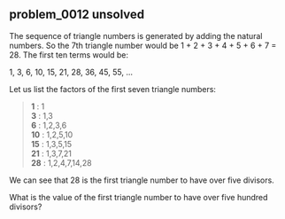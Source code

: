 ## problem_0012 unsolved
The sequence of triangle numbers is generated by adding the natural numbers.
So the 7th triangle number would be 1 + 2 + 3 + 4 + 5 + 6 + 7 = 28. The first
ten terms would be:

1, 3, 6, 10, 15, 21, 28, 36, 45, 55, ...

Let us list the factors of the first seven triangle numbers:

> **1** : 1  
>  **3** : 1,3  
>  **6** : 1,2,3,6  
>  **10** : 1,2,5,10  
>  **15** : 1,3,5,15  
>  **21** : 1,3,7,21  
>  **28** : 1,2,4,7,14,28

We can see that 28 is the first triangle number to have over five divisors.

What is the value of the first triangle number to have over five hundred
divisors?

